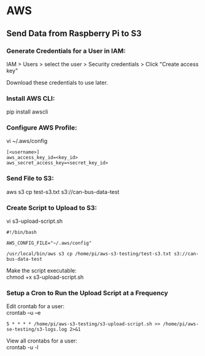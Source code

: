 # AWS

## Send Data from Raspberry Pi to S3

### Generate Credentials for a User in IAM:  
IAM > Users > select the user > Security credentials > Click "Create access key"  

Download these credentials to use later.


### Install AWS CLI:  
pip install awscli


### Configure AWS Profile:  
vi ~/.aws/config  
```
[<username>]
aws_access_key_id=<key_id>
aws_secret_access_key=<secret_key_id>
```


### Send File to S3:  
aws s3 cp test-s3.txt s3://can-bus-data-test


### Create Script to Upload to S3:  
vi s3-upload-script.sh  
```
#!/bin/bash

AWS_CONFIG_FILE="~/.aws/config"

/usr/local/bin/aws s3 cp /home/pi/aws-s3-testing/test-s3.txt s3://can-bus-data-test
```

Make the script executable:  
chmod +x s3-upload-script.sh


### Setup a Cron to Run the Upload Script at a Frequency  
Edit crontab for a user:  
crontab –u <username> –e  
```
5 * * * * /home/pi/aws-s3-testing/s3-upload-script.sh >> /home/pi/aws-se-testing/s3-logs.log 2>&1
```

View all crontabs for a user:  
crontab -u <username> -l
